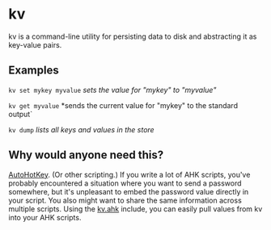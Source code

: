 # kv

kv is a command-line utility for persisting data to disk and abstracting it as key-value pairs.

## Examples
`kv set mykey myvalue` *sets the value for "mykey" to "myvalue"*

`kv get myvalue` *sends the current value for "mykey" to the standard output`

`kv dump` *lists all keys and values in the store*

## Why would anyone need this?
[AutoHotKey](https://www.autohotkey.com/). (Or other scripting.) If you write a lot of AHK scripts, you've probably encountered a situation where you want to send a password somewhere, but it's unpleasant to embed the password value directly in your script. You also might want to share the same information across multiple scripts. Using the [kv.ahk](https://github.com/jimtonn/kv/blob/master/AHK/kv.ahk) include, you can easily pull values from kv into your AHK scripts.
